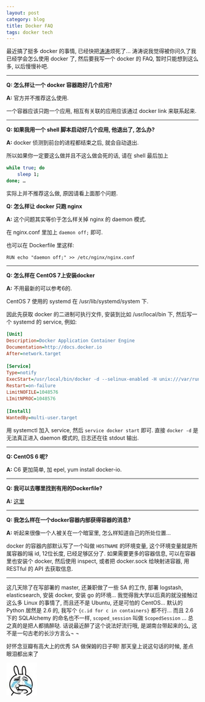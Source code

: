 ```yaml
---
layout: post
category: blog
title: Docker FAQ
tags: docker tech
---
```

最近搞了挺多 docker 的事情, 已经快把[涛涛](http://www.douban.com/people/xtaooooo/)烦死了... 涛涛说我觉得被你问久了我已经学会怎么使用 docker 了, 然后要我写一个 docker 的 FAQ, 暂时只能想到这么多, 以后慢慢补吧.

---

**Q: 怎么样让一个 docker 容器跑好几个应用?**

**A:** 官方并不推荐这么使用.

一个容器应该只跑一个应用, 相互有关联的应用应该通过 docker link 来联系起来.

---

**Q: 如果我用一个 shell 脚本启动好几个应用, 他退出了, 怎么办?**

**A:** docker 侦测到前台的进程都结束之后, 就会自动退出.

所以如果你一定要这么做并且不这么做会死的话, 请在 shell 最后加上 

```bash
while true; do 
    sleep 1; 
done; …
```
    
实际上并不推荐这么做, 原因请看上面那个问题.

**Q: 怎么样让 docker 只跑 nginx**

**A:** 这个问题其实等价于怎么样关掉 nginx 的 daemon 模式.

在 nginx.conf 里加上 `daemon off;` 即可.

也可以在 Dockerfile 里这样:
     
```
RUN echo "daemon off;" >> /etc/nginx/nginx.conf
```
    
---

**Q: 怎么样在 CentOS 7上安装docker**
     
**A:** 不用最新的可以参考6的. 
     
CentOS 7 使用的 systemd 在 /usr/lib/systemd/system 下.

因此先获取 docker 的二进制可执行文件, 安装到比如 /usr/local/bin 下, 然后写一个 systemd 的 service, 例如:

```ini
[Unit]
Description=Docker Application Container Engine
Documentation=http://docs.docker.io
After=network.target

[Service]
Type=notify
ExecStart=/usr/local/bin/docker -d --selinux-enabled -H unix:///var/run/docker.sock
Restart=on-failure
LimitNOFILE=1048576
LImitNPROC=1048576

[Install]
WantedBy=multi-user.target
```

用 systemctl 加入 service, 然后 `service docker start` 即可.
直接 `docker -d` 是无法真正进入 daemon 模式的, 日志还在往 stdout 输出.

---

**Q: CentOS 6 呢?**

**A:** C6 更加简单, 加 epel, yum install docker-io.

---

**Q: 我可以去哪里找到有用的Dockerfile?**

**A:** [这里](http://dockerfile.github.io/)

---

**Q: 我怎么样在一个docker容器内部获得容器的消息?**

**A:** 听起来很像一个人被关在一个暗室里, 怎么样知道自己的所处位置...

docker 的容器内部默认写了一个叫做 `HOSTNAME` 的环境变量, 这个环境变量就是所属容器的端 id, 12位长度, 已经足够区分了. 如果需要更多的容器信息, 可以在容器里也安装个 docker, 然后使用 inspect, 或者把 docker.sock 给映射进容器, 用 RESTful 的 API 去获取信息.

---

这几天除了在写部署的 master, 还兼职做了一些 SA 的工作, 部署 logstash, elasticsearch, 安装 docker, 安装 go 的环境... 我觉得我大学以后真的就没接触过这么多 Linux 的事情了, 而且还不是 Ubuntu, 还是可怕的 CentOS... 默认的 Python 居然是 2.6 的, 我写个 `{c.id for c in containers}` 都不行... 而且 2.6 下的 SQLAlchemy 的命名也不一样, `scoped_session` 叫做 `ScopedSession` ... 总之真的是把人都搞醉哒. 话说最近醉了这个说法好流行哦, 是湖南台带起来的么, 这不是一句古老的长沙方言么¬ ¬

好怀念豆瓣有高大上的优秀 SA 做保姆的日子啊! 那天皇上说这句话的时候, 差点眼泪都出来了

<img src="/images/emo/cry.jpg" style="width: 81px;" class="center"/>
